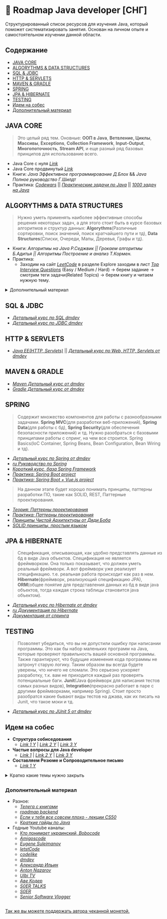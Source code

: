 # :scroll: Roadmap Java developer [СНГ]

Структурированный список ресурсов для изучения Java, который поможет систематизировать занятия. Основан на личном опыте и самостоятельном изучении данной области.




## Содержание
* [JAVA CORE](#java-core)
* [ALGORYTHMS & DATA STRUCTURES](#algorythms--data-structures)
* [SQL & JDBC](#sql--jdbc)
* [HTTP & SERVLETS](#http--servlets)
* [MAVEN & GRADLE](#maven--gradle)
* [SPRING](#spring)
* [JPA & HIBERNATE](#jpa--hibernate)
* [TESTING](#testing)
* [Идем на собес](#идем-на-собес)
* [Дополнительный материал](#дополнительный-материал)





## JAVA CORE
> Это целый ряд тем. Оновные: **ООП в Java**, **Ветвление, Циклы**, **Массивы**, **Exceptions**, **Collection Framework**, **Input-Output**, **Многопоточность**, **Stream API**, и еще разный ряд базовых принципов для использование всего.

* Java Core с нуля *[Link](https://coursehunter.net/course/java-dzhava-dlya-nachinayushchih-s-nulya-do-sertifikata-oracle)*
* Java Core продвинутый *[Link](https://youtube.com/playlist?list=PLqj7-hRTFl_oDMBjI_EstsFcDAwt-Arhs)*
* Книги: *Java Эффективное программирование Д.Блох* && *Java Полное руководство Г.Шилдт*
* Практика: *[Codewars](https://www.codewars.com/kata/search/java?beta=false&order_by=popularity+desc&q=&r%5B%5D=-8&tags=)* || *[Практические задачи по Java](https://habr.com/ru/post/440436/)* || *[1000 задач на Java](https://github.com/allicen/Java-1000)*




## ALGORYTHMS & DATA STRUCTURES
> Нужно уметь применять наиболее эффективные способы решения некоторых задач, а для этого стоит быть в курсе базовых алгоритмов и структур данных: **Algorythms**(Различные сортировки, поиск значений, поиск кратчайшего пути и тд), **Data Structures**(Списки, Очереди, Мапы, Деревья, Графы и тд).

* Книги: *Алгоритмы на Java Р.Седжвик || Грокаем алгоритмы Б.Адитья || Алгоритмы Построение и анализ Т.Кормен.*
* Практика:
  * Заходим на сайт *[LeetCode](https://leetcode.com/)* в разделе Explore заходим в лист *[Top Interview Questions](https://leetcode.com/explore/interview/card/top-interview-questions-easy/)* (Easy / Medium / Hard) -> берем задание -> смотрим теги задачи(Related Topics) -> берем книгу и читаем нужную тему.

<details>
<summary> Дополнительный материал </summary>

* *[Link 1 Y](https://www.youtube.com/watch?v=_NhmGvYs8_g&t=686s)* | *[Link 2 Y](https://youtube.com/playlist?list=PLlsMRoVt5sTOKU87z9NhHHRH9nvE5chfH)* | *[Link 3 Y](https://youtube.com/playlist?list=PLlsMRoVt5sTPCbbIW2QZ-hRMW80lymEYR)*
</details>




## SQL & JDBC
* *[Детальный курс по SQL dmdev](https://youtube.com/playlist?list=PLnh8EajVFTl5q3x1Mp6Fh9YEvv70dL6re)*
* *[Детальный курс по JDBC dmdev](https://youtube.com/playlist?list=PLnh8EajVFTl7an1-h7MLjt6fi-5sJM3Cj )*




## HTTP & SERVLETS
* *[Java EE(HTTP, Servlets)](https://youtube.com/playlist?list=PLAma_mKffTOTTFqIkLXgHqVuL6xJhb0mr)* || *[Детальный курс по Web, HTTP, Servlets от dmdev](https://www.youtube.com/playlist?list=PLnh8EajVFTl7_p5MgevvA41PvxQWq-jC8)*




## MAVEN & GRADLE
* *[Maven Детальный курс от dmdev](https://youtube.com/playlist?list=PLnh8EajVFTl5fusY9MRBEOoLjbv8Trms5)*
* *[Gradle Детальный курс от dmdev](https://youtu.be/a7NVG1U-Qkc)*




## SPRING
> Содержит множество компонентов для работы с разнообразными задачами. **Spring MVC**(для разработки веб-приложений), **Spring Data**(для работы с бд), **Spring Security**(для обеспечения безопасности приложений) и тд. Нужно разобраться с базовыми принципами работы с спринг, на чем все строится. Spring Basics(IoC Container, Spring Beans, Bean Configuration, Bean Wiring и тд).
* *[Детальный курс по Spring от dmdev](https://youtube.com/playlist?list=PLnh8EajVFTl5ZK-8o1KXwnbeBgoKYDbdr)*
* *[ru Руководство по Spring](https://proselyte.net/tutorials/spring-tutorial-full-version/)*
* *[Короткий курс, база Spring Framework](https://youtube.com/playlist?list=PLAma_mKffTOR5o0WNHnY0mTjKxnCgSXrZ)*
* *[Практика: Spring Boot project](https://youtube.com/playlist?list=PLU2ftbIeotGoGSEUf54LQH-DgiQPF2XRO)*
* *[Практика: Spring Boot + Vue.js project](https://youtube.com/playlist?list=PLU2ftbIeotGqSTOVNjT4L3Yfy8jatCdhm)*

> На данном этапе будет хорошо понимать принципы, паттерны разработки ПО, такие как SOLID, REST, Паттерные проектирования.
* *[Теория: Паттерны проектирования](https://refactoring.guru/ru/design-patterns)*
* *[Практика: Паттерны проектирования](https://youtube.com/playlist?list=PLlsMRoVt5sTPgGbinwOVnaF1mxNeLAD7P)*
* *[Принципы Чистой Архитектуры от Дяди Боба](https://blog.cleancoder.com/uncle-bob/2012/08/13/the-clean-architecture.html)*
* *[SOLID принципы, простым языком](https://youtu.be/TxZwqVTaCmA)*




## JPA & HIBERNATE
> Спецификация, описывающая, как удобно представлять данные из бд в виде Java объектов. Спецификация не является фреймворком. Она только показывает, что должен уметь реальный фреймворк. А вот фреймворк уже реализует спецификацию. т.е. реальная работа происходит как раз в нем. **Hibernate**(фреймворк, реализующий спецификацию JPA), **ORM**(общее понятие для представления данных из бд в виде java объектов, тогда каждая строка таблицы становится java объектом).
* *[Детальный курс по Hibernate от dmdev](https://coursehunter.net/course/hibernate)*
* *[ru Документация по Hibernate](https://proselyte.net/tutorials/hibernate-tutorial/)*
* *[Документация от спринга](https://docs.spring.io/spring-data/jpa/docs/current/reference/html/#jpa.query-methods.query-creation)*




## TESTING
> Позволяет убедиться, что вы не допустили ошибку при написании программы. Это как бы набор маленьких программ на Java, которые проверяют правильность вашей основной программы. Также гарантируют, что будущие изменения кода программы не затронут старую логику. Таким образом вы всегда будете уверены, что ничего не сломали. Это серьезно ускоряет разработку, т.к. вам не приходится каждый раз проверять потенциальные баги. **Junit**(Java фреймворк для написания тестов самых разных видов), **Integration**(прекрасно работает в паре с другими фреймворками, например Spring). Стоит просто разобратся какие бывают виды тестов на джава, как их писать на Junit, что такое моки и тд.
* *[Детальный курс по JUnit 5 от dmdev](https://youtube.com/playlist?list=PLnh8EajVFTl5AqvBosxUefReW4nC35P0x)*




## Идем на собес
* **Структура собиседования**
  - *[Link 1 Y](https://youtu.be/UQnpwtdHiDs)* | *[Link 2 Y](https://youtu.be/vArj4XmtxvY)* | *[Link 3 Y](https://youtu.be/lq4TKfc-Ot4)*
* **Частые вопросы для Java developer**
  - *[Link 1](https://github.com/enhorse/java-interview)* | *[Link 2 Y](https://youtube.com/playlist?list=PLlsMRoVt5sTMMCwd_gLaaZMkQhzVh9hLA)* | *[Link 3 Y](https://youtube.com/playlist?list=PLxqzxxW1gWwJvVK11R_lJKAlP_9m3Gu2H)*
* **Составляем Резюме и Сопроводительное письмо** 
  - *[Link 1 Y](https://youtu.be/6XK2OvWHSsg)*


<details>
<summary>Кратко какие темы нужно закрыть</summary>

* **Data Structure & Algorithms** *(решить +-5 easy problem)*
  - *[Link 1 V](https://youtu.be/_NhmGvYs8_g)* | *[Link 2 L](https://leetcode.com/explore/interview/card/top-interview-questions-easy/)*

* **ООП**
  - *[Link 1](https://youtu.be/4owUYYdcAOw)* | *[Link 2](https://youtu.be/YMTdEXpQTZQ)* | *[Link 3](https://youtu.be/BYu8gT0hGCQ)* | *[Link 4 G](https://youtube.com/playlist?list=PLoij6udfBncgtdSaq4nqVNtTqPeyh7rnV)* | *[Link 5 G](https://youtube.com/playlist?list=PLoij6udfBnciXh1_Itg-Hiw9EdGGzwYPE)* | *[Link 6 G](https://youtube.com/playlist?list=PLoij6udfBncjjuiZQNFx_b4A5Ygdn1YbS)* | *[Link 7 G](https://youtube.com/playlist?list=PLoij6udfBnch50JMDvipTQmAp-q4Pw6jG)* | *[Link 8 D](https://coursehunter.net/course/java-dlya-nachinayushchih-level-2?lesson=20)* | *[Link Y](https://youtu.be/Xg_DTzM6o6U)*

* **Generics**
  - *[Link 1 G](https://youtu.be/Yymzcnt-Ars)* | *[Link 2 D](https://coursehunter.net/course/java-dlya-nachinayushchih-level-2?lesson=27)* | *[Link 3 D](https://coursehunter.net/course/java-dlya-nachinayushchih-level-2?lesson=28)* | *[Link 4 D](https://coursehunter.net/course/java-dlya-nachinayushchih-level-2?lesson=29)*

* **Object** *(знать методы)*
  - *[Link 1](https://youtu.be/DrQqZj5OIZc)* | *[Link 2](https://www.youtube.com/watch?v=Juav74bCtZ8)* | *[Link 3](https://www.youtube.com/watch?v=NQdwRwbPVCs)* | *[Link 4](https://youtu.be/B0bweMu3m5E)*

* **Collection Framework** *(**больше всего спрашивают**, надо очень подробно знать)*
  - *[Link 1](https://youtube.com/playlist?list=PL786bPIlqEjRvuYGGDMxy6YqzG-Hizvs8)* | *[Link 2](https://youtube.com/playlist?list=PLqj7-hRTFl_oDMBjI_EstsFcDAwt-Arhs)* | *[Link 3](https://youtu.be/xVfV8r_4GYI)* | *[Link 4 G](https://youtube.com/playlist?list=PLoij6udfBncjiXKA5ce0hi4b4DIvGymeo)* | *[Link 5 G](https://youtube.com/playlist?list=PLoij6udfBnciAPeXh5oOGBsQ2c8GlEFu0)* | *[Link 6 G](https://youtube.com/playlist?list=PLoij6udfBncgIlUdvGNtG2Jp7gXbDMx15)* | *[Link 7 G](https://youtube.com/playlist?list=PLoij6udfBncjAZTDf6Vx281R5Y9mnm93q)* | *[Link 8](https://youtu.be/JDh3DsJGGMU)*

* **Lamda, Stream API**
  - *[Link 1](https://youtu.be/jHStUYP1NEg)* | *[Link 2](https://youtu.be/33pi0sIZNEU)* | *[Link 3](https://youtu.be/sWwkwcAugR0)* | *[Link 4](https://youtu.be/oUvx2Up-PkA)* | *[Link 5](https://youtu.be/GMzP5vIG9YU)* | *[Link 6](https://youtu.be/IQVwwwSe4Ic)* | *[Link 7](https://youtu.be/aC0-KsuPG0I)* | *[Link 8](https://youtu.be/RzEiCguFZiY)*

* **Garbage Collector** *(gc(), finalize(), как он чистит мусор, как он работает, можно ли заставить работать)* 
  - *[Link 1](https://youtu.be/-ayMplONmkI)*

* **Multithreading / Concurrency** **_(базовые знания)_** *(как работает многопоточность, как создать тред, sleep, join, монитор, процесс гонки)*
  - *[Link 1](https://www.youtube.com/watch?v=VbLyaPPHtrE&list=PLw6SJ6q6-1YptavAy65knVOSBZ_y6YxmV&index=4&t=47s)* | *[Link 2](https://metanit.com/java/tutorial/8.5.php)*

* **Exception** *(иерархия, checked и unchecked, когда нужно создавать свои исключения, когда нужно или не нужно обрабатывать ошибки)*
  - *[Link 1](https://youtu.be/_ndfgwHtcXY)* | *[Link 2 D](https://coursehunter.net/course/java-dlya-nachinayushchih-level-2?lesson=47)* | *[Link 3](https://youtu.be/mLpMtc62530)* | *[Link 4 G](https://youtube.com/playlist?list=PLoij6udfBncilVuX_R0sBrESIlyfQWVjm)* | *[Link 5 G](https://youtube.com/playlist?list=PLoij6udfBnchbxh8ZAY-FPlmj97aCILTY)* | *[Link 6 G](https://youtube.com/playlist?list=PLoij6udfBncjLoxagaF5tGsDp-0XKMyhc)* | *[Link 7 G](https://youtube.com/playlist?list=PLoij6udfBnchR-Cc-RB4EUZokLrLlIuWQ)*

* **String, String Pool** *(как работает jvm memory, имутабельность, отличие от других стрингов)*
  - *[Link 1 Y](https://youtu.be/d_oou6CAz5U)* | *[Link 2 Y](https://youtu.be/1QP8y6-1fD0)*

* **SQL + JDBC** *(хорошая база, DDL, DML, как писать запросы с JOIN / GROUP BY, внешние ключи, понимать что такое уровни изоляции)*

* **Web + Spring + Hibernate** *(понимание как устроин network, база Spring IoC, Boot, Hibernate понимать приназначение ORM)*

* **Unit & Integation testing** *(Создать мини метод, сделать на него тест, на истину/ложь и на ошибку)*

* **SOLID + Паттерны проектирования + REST**
  - *[Link 1 W](https://habr.com/ru/post/688530/)* | *[Link 2 G](https://youtube.com/playlist?list=PLoij6udfBncgRuXhcs1gsWhUlS_8ZOLbg)* | *[Link 3 W](http://butunclebob.com/ArticleS.UncleBob.PrinciplesOfOod)* | *[Link 4 Y](https://youtu.be/1MDiB2Ya--4)* | *[Link 5 W](https://refactoring.guru/ru/design-patterns)* | *[Link 6 Y](https://youtube.com/playlist?list=PLlsMRoVt5sTPgGbinwOVnaF1mxNeLAD7P)* | *[Книга: Банда четырёх](https://t.me/dmytrii_bookshelf/231)*

* **Git** *(хватит базы, уметь пользоваться через консоль)*
  - *[основы за час по ролику](https://youtu.be/dHlhCO56Pv0)* | *[GIT Полный курс](https://youtube.com/playlist?list=PLAma_mKffTOTIomJBmL9J42PP0l7riFUO)* | *[GIT Альтернативный курс](https://www.youtube.com/playlist?list=PLuY6eeDuleIOMB2R_Kky05ZfiAx2_pbAH)* | *[GIT Интерактивный тренажер](https://learngitbranching.js.org/?locale=ru_RU)* | *[документация от Жени](https://proselyte.net/tutorials/git/introduction/)*

</details>

##




### Дополнительный материал

- Разное:
  - *[Телега с книгами](https://t.me/dmytrii_bookshelf)*
  - *[roadmap backend](https://roadmap.sh/backend)*
  - *[Если у тебя все совсем плохо - лекции CS50](https://youtube.com/playlist?list=PLawfWYMUziZqyUL5QDLVbe3j5BKWj42E5)*
  - *[Краткие гайды по Java](https://proselyte.net/tutorials/)*
- Годные Youtube каналы:
  - *[Кто понимает украинский, Bobocode](https://youtube.com/playlist?list=PLqt5_5aU1KQLFZH-Rltag_AvHtQvDHhzG)*
  - *[Amigoscode](https://www.youtube.com/@amigoscode)*
  - *[Eugene Suleimanov](https://www.youtube.com/c/EugeneSuleimanov)*
  - *[letstCode](https://www.youtube.com/c/letsCodeDru)*
  - *[codelike](https://www.youtube.com/c/codelike)*
  - *[dmdev](https://www.youtube.com/c/dmdev/videos)*
  - *[Александр Ильин](https://www.youtube.com/user/MrProstatit)*
  - *[Anton Nazarov](https://www.youtube.com/@m0rtymerr)*
  - *[Ulbi TV](https://www.youtube.com/c/UlbiTV)*
  - *[Аве Кодер](https://www.youtube.com/c/%D0%90%D0%B2%D0%B5%D0%9A%D0%BE%D0%B4%D0%B5%D1%80)*
  - *[S0ER TALKS](https://www.youtube.com/channel/UCcNotjFXtUZ6bTAWk1KpOWg)*
  - *[S0ER](https://www.youtube.com/c/S0ERDEVS)*
  - *[Senior Software Vlogger](https://www.youtube.com/c/SeniorSoftwareVlogger)*




##
[Так же вы можете поддержать автора чеканной монетой.](https://send.monobank.ua/jar/AGN7gXSmuT)

